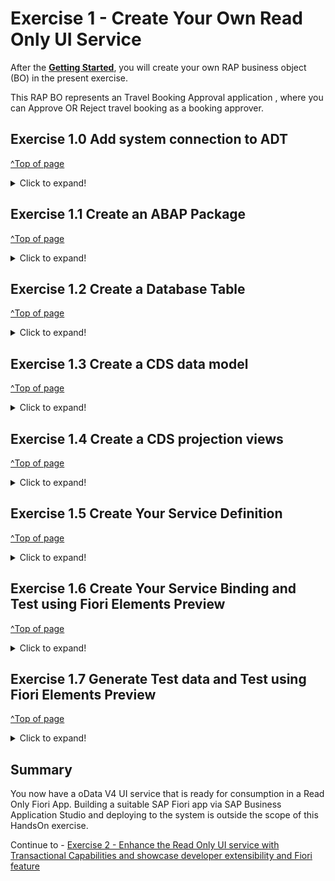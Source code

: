 # Exercise 1 - Create Your Own Read Only UI Service

After the **[Getting Started](../ex0/README.md)**, you will create your own RAP business object (BO) in the present exercise.

This RAP BO represents an Travel Booking Approval application , where you can Approve OR Reject travel booking as a booking approver.

## Exercise 1.0 Add system connection to ADT
[^Top of page](#)

 <details>
  <summary>Click to expand!</summary>
    
1.	Open ABAP Developer Tools
2.	Add ABAP perspective to the IDE - Click on **Search** icon on the toolbar and type **ABAP** and select the entry **ABAP** under the perspectives
![](images/AD164_E1_0_Step1.png)

3.	Select the ABAP Perspective to have the set of views related to ABAP development configured in the IDE
4.	Click on the option **Create an ABAP Project** ( if this is the first system that is being connected in the ADT workspace ). If connections to other systems already exist in the project explorer, right-click in the **Project Explorer** view and select option **New** -> **ABAP Project** to get the **New ABAP Project** wizard to add the project ( system ) to the workspace.
       ![](images/AD164_E1_0_Step2.png)
   
5.	In the **New ABAP Project** wizard, click on **New system connection** hyperlink
       ![](images/AD164_E1_0_Step3.png)
   
6.	Enter the following details in the **New ABAP Project Wizard** and click **Next**
	**System ID** : **HE4**
	**Connection Type** : Choose **Custom Application Server** from the drop down menu
	**Application Server** : **s4hana1.tdc.sap.com**
	**Instance Number** : **00**
	Uncheck option "Activate Secure Network Communication (SNC) as show in the screenshot below
                    ![](images/AD164_E1_0_Step4.png)
   
7.	In following step, enter the details given below and click **Next**
	**Client** : **400*
	Enter the user credentials as supplied by the speaker during the session
                    ![](images/AD164_E1_0_Step5.png)
   
8.	In following step, enter the details given below and click **Finish**
	**Project Name** : **HE4_400_AD164_EN**
      ![](images/AD164_E1_0_Step6.png)

9.	A project with the name **HE4_400_AD164_EN** will now be available under the Project Explorer representing an active connection to the backend system
      ![](images/AD164_E1_0_Step7.png)
   
</details>   

## Exercise 1.1 Create an ABAP Package
[^Top of page](#)

 <details>
  <summary>Click to expand!</summary>
  
1.	[OPTIONAL]: Add **ZAD164** to **Favorite Packages** via right-click on the favorite packages and select **Add Package..** from the context menu.
       ![](images/AD164_E1_1_Step0_0.png)

In the pop up for **Select an ABAP Package**, type ZAD164 as the search term and choose the entry **ZAD164** under the **Matching items:** window and click on **OK**.
        ![](images/AD164_E1_1_Step0_1.png) 
   
1.	Right-click on the package **ZD164** ( if the Optional step 0 was performed ), Else Right-click on the System **HE4_400_AD164_EN** listed in the project explorer and select **New > ABAP Package** from the context menu. 
       ![](images/AD164_E1_1_Step1.png)
  	
2.	Maintain the information provided below and click **Next **.  
    	- Name: **`ZAD164_TRAVEL_XXX`**
    	- Description: _**`Travel Approval App XXX`**_
    	- Check ** `Add to favorite packages` **
    	- Ensure that **Superpackage:** has value **ZAD164** 
       ![](images/AD164_E1_1_Step2_1.png) 
3.	Select TR `HE4K917646` from option **Choose from requests in which i am involved** OR choose option **Enter a request number** and  provide a transport request number `HE4K917646`
       ![](images/AD164_E1_1_Step2_2.png)
       ![](images/AD164_E1_1_Step2_3.png)

Note to Speakers : Tasks for the participants have to be created in the TR HE4K917646 to ensure that option "Choose from requests in which i am involved" is usable by participants.

4.	Click **Finish** to finish creation of the package and add the package to **Favorite Packages** list.
       You should now see your new package in your Project Explorer.
       ![](images/AD164_E1_1_Final.png) 
  
</details>


## Exercise 1.2 Create a Database Table
[^Top of page](#)

<details>
  <summary>Click to expand!</summary>
 
Create a database table ![table](images/adt_tabl.png) to store the _TravelBooking_ data.   
A TravelBooking entity defines general data, such as the agency, customer, begin and end date of the travel, total price with the currency, description of the travel and overall status denoting the approval status 

1.	Right-click on your ABAP package **`ZAD164_TRAVEL_###`** and select **New** > **Other ABAP Repository Object** from the context menu.
      ![](images/AD164_E1_2_1.png)
    
2.	Search for **Database Table**, select it, and click **Next **.
       ![](images/AD164_E1_2_2.png)

3.	Maintain the required information (`###` is your group ID) and click **Next **.
      	- Name: **`ZAD164TRAVEL_###`**  
      	- Description: _**`Persistence for Travel Booking ###`**_                  
       ![](images/AD164_E1_2_3.png)

4.	Select your transport request, and click **Finish** to create the database table.
       ![](images/AD164_E1_2_4.png)

5.	Replace the default code with the code snippet provided below and replace all occurrences of the placeholder **`###`** with your group ID using the **Replace All** function (**Ctrl+F**).    

**Hint**: Hover over the code snippet and choose the _Copy raw contents_ icon <img src="images/CopyRawContents.png" alt="" width="30px"> appearing in the upper-right corner to copy it. Ensure to replace all occurrences of XXX with your user group number
         
<pre lang="ABAP">
  @EndUserText.label : 'Persistence for Travel Booking XXX'
  @AbapCatalog.enhancement.category : #NOT_EXTENSIBLE
  @AbapCatalog.tableCategory : #TRANSPARENT
  @AbapCatalog.deliveryClass : #A
  @AbapCatalog.dataMaintenance : #RESTRICTED
  define table zad164travel_XXX {
    key client            : abap.clnt not null;
    key travel_uuid       : sysuuid_x16 not null;
    travel_id             : zad164_travel_id not null;
    agency_id             : zad164_agency_id not null;
    customer_id           : zad164_customer_id not null;
    begin_date            : zad164_begin_date;
    end_date              : zad164_end_date;
    @Semantics.amount.currencyCode : 'zad164travel_000.currency_code'
    booking_fee           : zad164_booking_fee;
    @Semantics.amount.currencyCode : 'zad164travel_000.currency_code'
    total_price           : zad164_total_price;
    currency_code         : zad164_currency_code;
    description           : zad164_description;
    overall_status        : zad164_overall_status;
    local_created_by      : abp_creation_user;
    local_created_at      : abp_creation_tstmpl;
    local_last_changed_by : abp_locinst_lastchange_user;
    local_last_changed_at : abp_locinst_lastchange_tstmpl;
    last_changed_at       : abp_lastchange_tstmpl;
  
  }  	
</pre>
       
6.	Save ![save icon](images/adt_save.png) and activate ![activate icon](images/adt_activate.png) the changes.

</details>

## Exercise 1.3 Create a CDS data model
[^Top of page](#)

 <details>
  <summary>Click to expand!</summary>
  
1.	Right-click on the data base table  **`ZAD164TRAVEL_XXX`** and select **New Data Definition** from the context menu.
       ![](images/AD164_E1_3_1.png)

2.	Maintain the information provided below and click **Next**.
	Name: **`ZAD164_R_TRAVEL_XXX`**
	Description: _**`Data model for Travel App XXX`**_ .   
       ![](images/AD164_E1_3_2.png)

3.	Select your transport request and click **Next**.
      ![](images/AD164_E1_3_3.png)
    
4.	Select **Define Root View Entity** from the list of templates and click on **Finish**
      ![](images/AD164_E1_3_4.png)

5.	A CDS entity with the following data definition should get generated
      ![](images/AD164_E1_3_5.png)
     
6.	Replace the default source code with following code snippet:
**Hint**: Hover over the code snippet and choose the _Copy raw contents_ icon <img src="images/CopyRawContents.png" alt="" width="30px"> appearing in the upper-right corner to copy it. Ensure to replace all occurrences of XXX with your user group number
<pre lang="ABAP">
       @AccessControl.authorizationCheck: #NOT_REQUIRED
       @EndUserText.label: 'Data model for Travel App XXX'
       define root view entity zad164_r_travel_XXX 
         as select from zad164travel_000 as travel_XXX
         
         association [0..1] to zad164_r_agency             as _Agency         on $projection.AgencyId = _Agency.AgencyId
         association [0..1] to zad164_r_customer           as _Customer       on $projection.CustomerId = _Customer.CustomerID
         association [1..1] to zad164_r_overall_status_vh  as _OverallStatus  on $projection.OverallStatus = _OverallStatus.OverallStatus
         association [0..1] to I_Currency                  as _Currency       on $projection.CurrencyCode = _Currency.Currency
       {
         key travel_uuid as TravelUuid,
         travel_id             as TravelId,
         agency_id             as AgencyId,
         customer_id           as CustomerId,
         begin_date            as BeginDate,
         end_date              as EndDate,
         @Semantics.amount.currencyCode: 'CurrencyCode'
         booking_fee           as BookingFee,
         @Semantics.amount.currencyCode: 'CurrencyCode'
         total_price           as TotalPrice,
         currency_code         as CurrencyCode,
         description           as Description,
         overall_status        as OverallStatus,
         @Semantics.user.createdBy: true
         local_created_by      as LocalCreatedBy,
         @Semantics.systemDateTime.createdAt: true
         local_created_at      as LocalCreatedAt,
         @Semantics.user.lastChangedBy: true
         local_last_changed_by as LocalLastChangedBy,
         @Semantics.systemDateTime.localInstanceLastChangedAt: true
         local_last_changed_at as LocalLastChangedAt,
       
         @Semantics.systemDateTime.lastChangedAt: true
         last_changed_at       as LastChangedAt,
         
         /* Associations */
         _Agency,
         _Customer,
         _OverallStatus,
         _Currency
         
       }   	 
</pre>
     
7.	Save and activate the object.
8.	Define Access Control for the above CDS Root view - Right-click on the CDS root entity  **`ZAD164_R_TRAVEL_XXX`** and select **New Access Control** from the context menu.
      ![](images/AD164_E1_3_6_0.png)
     	
9.	Maintain the information provided below and click **Next**.
	Name: **`ZAD164_R_TRAVEL_XXX`**
	Description: _**`Access Control for ZAD164_R_TRAVEL_XXX`**_ .   
      ![](images/AD164_E1_3_6.png)

10.	Select your transport request and click **Finish**.
       ![](images/AD164_E1_3_7.png)

11.	An access control for the CDS entity with the following access control definition should get generated
      ![](images/AD164_E1_3_8.png)

12.	Replace the default source code with following code snippet:
**Hint**: Hover over the code snippet and choose the _Copy raw contents_ icon <img src="images/CopyRawContents.png" alt="" width="30px"> appearing in the upper-right corner to copy it. Ensure to replace all occurrences of XXX with your user group number

  <pre lang="ABAP">
     @EndUserText.label: 'Access Control for ZAD164_R_TRAVEL_XXX'
     @MappingRole: true
     define role ZAD164_R_TRAVEL_XXX {
       grant
         select
           on
             zad164_r_travel_000
               where
                 1 = 1;
                 
      }
   
    </pre>

13.	Save and activate the object.
      
 </details>
 
## Exercise 1.4 Create a CDS projection views
[^Top of page](#)

 <details>
  <summary>Click to expand!</summary>
  
1.	Right-click on the CDS root entity  **`ZAD164_R_TRAVEL_XXX`** and select **New Data Definition** from the context menu.
                 ![](images/AD164_E1_4_1.png)
2.	Maintain the information provided below and click **Next**.
	Name: **`ZAD164_C_TRAVEL_XXX`**
	Description: _**`Projection for Travel App XXX`**_ .   
                  ![](images/AD164_E1_4_2.png)
    
3.	Select your transport request and click **Next**.
                 ![](images/AD164_E1_4_3.png)
    
4.	Select **Define Projection View** from the list of templates and click on **Finish**
                 ![](images/AD164_E1_4_4.png)

5.	A CDS projection entity with the following data definition should get generated
                 ![](images/AD164_E1_4_5.png)
     
6.	Replace the default source code with following code snippet:
**Hint**: Hover over the code snippet and choose the _Copy raw contents_ icon <img src="images/CopyRawContents.png" alt="" width="30px"> appearing in the upper-right corner to copy it. Ensure to replace all occurrences of XXX with your user group number

     
   <pre lang="ABAP">
     @EndUserText.label: 'Travel Projection View'
     @AccessControl.authorizationCheck: #CHECK
     
     @Metadata.allowExtensions: true
     @Search.searchable: true
     @ObjectModel.semanticKey: ['TravelID']
     define root view entity zad164_c_travel_XXX 
       provider contract transactional_query
       as projection on zad164_r_travel_XXX
     {
       key TravelUuid,
           
           @Search.defaultSearchElement: true
           TravelId,
     
           @Search.defaultSearchElement: true
           @ObjectModel.text.element: ['AgencyName']
           AgencyId,
           _Agency.Name              as AgencyName,
     
     
           @Search.defaultSearchElement: true
           @ObjectModel.text.element: ['CustomerName']
           CustomerId,
           _Customer.LastName        as CustomerName,
     
           BeginDate,
           EndDate,
     
           BookingFee,
           TotalPrice,
           CurrencyCode,
     
           Description,
     
           @ObjectModel.text.element: ['OverallStatusText']
           OverallStatus,
           _OverallStatus._Text.Text as OverallStatusText : localized,
     
           LocalLastChangedAt,
     
           _Agency,
           _Currency,
           _Customer,
           _OverallStatus
     }

    </pre>
     
7.	Save and activate the object.
8.	Define Access Control for the above projection CDS Root view by right-click on the CDS root entity  **`ZAD164_C_TRAVEL_XXX`** and select **New Access Control** from the context menu.
                 ![](images/AD164_E1_4_6_0.png)
9.	Maintain the information provided below and click **Next**.
	Name: **`ZAD164_C_TRAVEL_XXX`**
	Description: _**`Access Control for ZAD164_C_TRAVEL_XXX`**_ .   
                  ![](images/AD164_E1_4_6.png)

10.	Select your transport request and click **Next**.
                 ![](images/AD164_E1_4_7.png)

11.	An access control for the CDS projection entity with the following access control definition should get generated
                 ![](images/AD164_E1_4_8.png)

12.	Replace the default source code with following code snippet:
**Hint**: Hover over the code snippet and choose the _Copy raw contents_ icon <img src="images/CopyRawContents.png" alt="" width="30px"> appearing in the upper-right corner to copy it. Ensure to replace all occurrences of XXX with your user group number

     
   <pre lang="ABAP">
     @EndUserText.label: 'Access Control for ZAD164_C_TRAVEL_000'
     @MappingRole: true
     define role ZAD164_C_TRAVEL_000 {
       grant
         select
           on
             ZAD164_C_TRAVEL_000
               where
                 inheriting conditions from entity ZAD164_R_Travel_000;
     }
     
    </pre>
     
13.	Save and activate the object.
14.	Right-click on the CDS root entity  **`ZAD164_C_TRAVEL_XXX`** and select **New Metadata Extension** from the context menu.    
                 ![](images/AD164_E1_4_9.png)

15.	Maintain the information provided below and click **Next**.
	Name: **`ZAD164_C_TRAVEL_XXX`**
	Description: _**`Metadata Extension for ZAD164_C_TRAVEL_XXX`** _.   
                  ![](images/AD164_E1_4_10.png)

16.	Select your transport request and click **Finish**.
                 ![](images/AD164_E1_4_11.png)

17.	A metadata extension for the CDS projection entity with the following metadata definition should get generated
                ![](images/AD164_E1_4_12.png)

18.	Replace the default source code with following code snippet:
**Hint**: Hover over the code snippet and choose the _Copy raw contents_ icon <img src="images/CopyRawContents.png" alt="" width="30px"> appearing in the upper-right corner to copy it. Ensure to replace all occurrences of XXX with your user group number
     
   <pre lang="ABAP">
     @Metadata.layer: #CORE

     @UI: { headerInfo: { typeName: 'Travel',
                          typeNamePlural: 'Travels',
                          title: { type: #STANDARD, value: 'TravelID' } },
            presentationVariant: [{ sortOrder: [{ by: 'BeginDate', direction: #DESC }
                                               ], 
                                    visualizations: [{type: #AS_LINEITEM}]  }] }
     
     annotate entity zad164_c_travel_XXX with
     {
       @UI.facet: [{ type: #IDENTIFICATION_REFERENCE }]
       @UI.hidden: true
       TravelUuid;
     
       @UI: { lineItem:       [{ position: 10 }],
              identification: [{ position: 10 }],
              selectionField: [{ position: 10 }]}
       TravelId;
     
       @UI: { lineItem:       [{ position: 20 }],
              identification: [{ position: 20 }],
              selectionField: [{ position: 20 }]}
       @Consumption.valueHelpDefinition: [{ entity : {name: 'zad164_r_agency_std_vh', element: 'AgencyID' }}]
       AgencyId;
     
       @UI: { lineItem:       [{ position: 40 }],
              identification: [{ position: 40 }],
              selectionField: [{ position: 40 }]}
       @Consumption.valueHelpDefinition: [{entity: {name: 'zad164_r_customer_stdvh', element: 'CustomerID' }}]
       CustomerId;
     
       @UI: { lineItem:       [{ position: 50 }],
              identification: [{ position: 50 }]}
       BeginDate;
     
       @UI: { lineItem:       [{ position: 60 }],
              identification: [{ position: 60 }]}
       EndDate;
     
       @UI: { lineItem:       [{ position: 70 }],
              identification: [{ position: 70 }]}
       BookingFee;
     
       @UI: { lineItem:       [{ position: 80 }],
              identification: [{ position: 80 }]}
       TotalPrice;
     
       @Consumption.valueHelpDefinition: [{entity: {name: 'I_CurrencyStdVH', element: 'Currency' }}]
       CurrencyCode;
     
       @UI: { lineItem:       [{ position: 90 }],
              identification: [{ position: 90 }]}
       Description;
     
       @UI: { lineItem:       [{ position: 100 },
                               { type: #FOR_ACTION, dataAction: 'acceptTravel', label: 'Accept Travel', position: 10 },
                               { type: #FOR_ACTION, dataAction: 'rejectTravel', label: 'Reject Travel', position: 20 }],
              identification: [{ position: 100 }],
              selectionField: [{ position: 100 }],
              textArrangement: #TEXT_ONLY }
       @Consumption.valueHelpDefinition: [{ entity: {name: 'zad164_r_overall_status_vh', element: 'OverallStatus' }}]
       OverallStatus;
     
       @UI.hidden: true
       OverallStatusText;
     
       @UI.hidden: true
       LocalLastChangedAt;
     
     }
   </pre>
     
19.	Save and activate the object.
       
 </details>
 
## Exercise 1.5 Create Your Service Definition
[^Top of page](#)

 <details>
  <summary>Click to expand!</summary>
     
1.	Right click on projection view **`ZAD164_C_TRAVEL_XXX`** and select create **New Service Definition** from the context menu.
      	 ![](images/AD164_E1_5_1.png)
     
2.	Maintain the information provided below and click **Next**
	Name: **`ZAD164_SD_TRAVEL_XXX`**
	Description: _**`Service Definition for Travel App XXX`**_
               ![](images/AD164_E1_5_2.png)

3.	Select your transport request and press **Finish**. 
               ![](images/AD164_E1_5_3.png)
4.	A service definition for the projection CDS entity with the following details should get generated
              ![](images/AD164_E1_5_4.png)

5.	Provide an alias name as `Travel_XXX` for the CDS projection view that is being exposed. The service definition should now look like this
               ![](images/AD164_E1_5_5.png)

6.	Save and activate the object.
      
 </details>
 
## Exercise 1.6 Create Your Service Binding and Test using Fiori Elements Preview
[^Top of page](#)

 <details>
  <summary>Click to expand!</summary>
1.	Right-click on your service definition **`ZAD164_SD_TRAVEL_XXX`** and select **New Service Binding** from the context menu.
  	 ![](images/AD164_E1_6_1.png)

2.	Maintain the information provided below and click **Next**. 
	Name: **`ZAD164_UI_TRAVEL_000_O4`**
	Description: _**`OData V4 UI service for Travel App 000`**_
	Binding Type: **`OData version V4 UI`**

    	 ![](images/AD164_E1_6_2.png)

3.	Select your transport request and press **Finish**.
               ![](images/AD164_E1_6_3.png)
4.	A service binding for the service definition is created and the created artefact looks like this
              ![](images/AD164_E1_6_4.png)
5.	Activate the service binding and publish your local service endpoint in the service binding, to see the projection view with its alias name  which was being exposed in the service definition being seen as a service available 
               ![](images/AD164_E1_6_5.png)

6.	Select the service **Travel_XXX** and click on **Fiori elements App Preview** OR double click on the service **TRAVEL_XXX** to preview your application in the browser.
              ![](images/AD164_E1_6_6.png)
 </details>
 
## Exercise 1.7 Generate Test data and Test using Fiori Elements Preview
[^Top of page](#)

 <details>
  <summary>Click to expand!</summary>
  This exercise will fill the relevant table with travel booking data.
  Perform the following steps
  
1.	Right Click on package **`ZAD164_TRAVEL_XXX`** and select **New** -> **ABAP Class** from context menu
 	 ![](images/AD164_E1_7_1.png)
   
2.	Maintain the following details and click on **Next**
	Name : **ZAD164_CL_FL_TRVL_DT_GEN_XXX**
	Description: _**Flight Travel Data Generator XXX*_
  	  ![](images/AD164_E1_7_2.png)
   
3.	Select your transport request and press **Finish**. 
               ![](images/AD164_E1_7_3.png)
4.	Replace the generated code in the global class with the following code
    <pre lang="ABAP">
       CLASS zad164_cl_fl_trvl_dt_gen_XXX DEFINITION
          PUBLIC
          FINAL
          CREATE PUBLIC .
        
          PUBLIC SECTION.
           INTERFACES: if_oo_adt_classrun.
          PROTECTED SECTION.
          PRIVATE SECTION.
       ENDCLASS.
       CLASS zad164_cl_fl_trvl_dt_gen_XXX IMPLEMENTATION.
         METHOD if_oo_adt_classrun~main.
       
           SELECT * FROM zad164travel INTO TABLE @DATA(travel_data).
           DELETE FROM zad164travel_XXX.
           INSERT zad164travel_xxx FROM TABLE @travel_data.
           out->write( 'Travel data generation completed' ) ##NO_TEXT.
         ENDMETHOD.
        ENDCLASS.
   </pre>

5.	Save and activate the object.
6.	Execute the class as an ABAP Console Application using the F9 key.
7.	Open the Service Binding **ZAD164_UI_TRAVEL_000_O4**
Double click on the **Preview** button to test the fiori elements preview with the generated data
               ![](images/AD164_E1_7_4.png)
     
 </details>


## Summary

You now have a oData V4 UI service that is ready for consumption in a Read Only Fiori App. Building a suitable SAP Fiori app via SAP Business Application Studio and deploying to the system is outside the scope of this HandsOn exercise.

Continue to - [Exercise 2 - Enhance the Read Only UI service with Transactional Capabilities and showcase developer extensibility and Fiori feature](../ex2/README.md)
